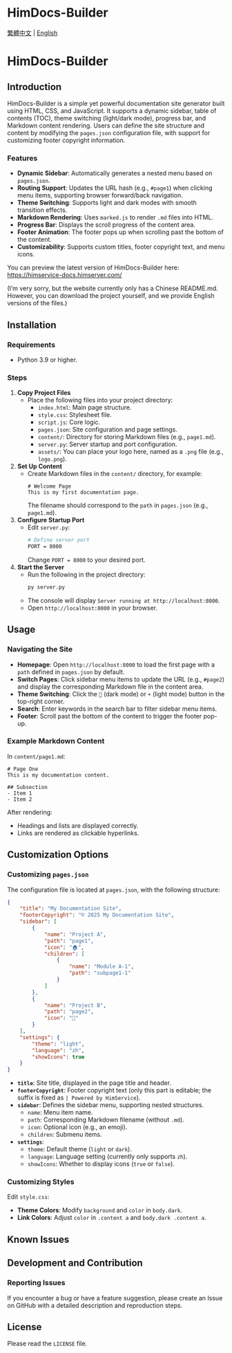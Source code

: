 # HimDocs-Builder

[繁體中文](README.md) | [English](README_EN.md)

# HimDocs-Builder

## Introduction

HimDocs-Builder is a simple yet powerful documentation site generator built using HTML, CSS, and JavaScript. It supports a dynamic sidebar, table of contents (TOC), theme switching (light/dark mode), progress bar, and Markdown content rendering. Users can define the site structure and content by modifying the `pages.json` configuration file, with support for customizing footer copyright information.

### Features
- **Dynamic Sidebar**: Automatically generates a nested menu based on `pages.json`.
- **Routing Support**: Updates the URL hash (e.g., `#page1`) when clicking menu items, supporting browser forward/back navigation.
- **Theme Switching**: Supports light and dark modes with smooth transition effects.
- **Markdown Rendering**: Uses `marked.js` to render `.md` files into HTML.
- **Progress Bar**: Displays the scroll progress of the content area.
- **Footer Animation**: The footer pops up when scrolling past the bottom of the content.
- **Customizability**: Supports custom titles, footer copyright text, and menu icons.

You can preview the latest version of HimDocs-Builder here:  
https://himservice-docs.himserver.com/

(I’m very sorry, but the website currently only has a Chinese README.md. However, you can download the project yourself, and we provide English versions of the files.)

## Installation

### Requirements
- Python 3.9 or higher.

### Steps
1. **Copy Project Files**
   - Place the following files into your project directory:
     - `index.html`: Main page structure.
     - `style.css`: Stylesheet file.
     - `script.js`: Core logic.
     - `pages.json`: Site configuration and page settings.
     - `content/`: Directory for storing Markdown files (e.g., `page1.md`).
     - `server.py`: Server startup and port configuration.
     - `assets/`: You can place your logo here, named as a `.png` file (e.g., `logo.png`).
2. **Set Up Content**
   - Create Markdown files in the `content/` directory, for example:
     ```
     # Welcome Page
     This is my first documentation page.
     ```
     The filename should correspond to the `path` in `pages.json` (e.g., `page1.md`).
3. **Configure Startup Port**
   - Edit `server.py`:
     ```bash
     # Define server port
     PORT = 8000
     ```
     Change `PORT = 8000` to your desired port.
4. **Start the Server**
   - Run the following in the project directory:
     ```bash
     py server.py
     ```
   - The console will display `Server running at http://localhost:8000`.
   - Open `http://localhost:8000` in your browser.

## Usage

### Navigating the Site
- **Homepage**: Open `http://localhost:8000` to load the first page with a `path` defined in `pages.json` by default.
- **Switch Pages**: Click sidebar menu items to update the URL (e.g., `#page2`) and display the corresponding Markdown file in the content area.
- **Theme Switching**: Click the `🌙` (dark mode) or `☀️` (light mode) button in the top-right corner.
- **Search**: Enter keywords in the search bar to filter sidebar menu items.
- **Footer**: Scroll past the bottom of the content to trigger the footer pop-up.

### Example Markdown Content
In `content/page1.md`:
```
# Page One
This is my documentation content.

## Subsection
- Item 1
- Item 2
```

After rendering:
- Headings and lists are displayed correctly.
- Links are rendered as clickable hyperlinks.

## Customization Options

### Customizing `pages.json`
The configuration file is located at `pages.json`, with the following structure:
```json
{
    "title": "My Documentation Site",
    "footerCopyright": "© 2025 My Documentation Site",
    "sidebar": [
        {
            "name": "Project A",
            "path": "page1",
            "icon": "🏠",
            "children": [
                {
                    "name": "Module A-1",
                    "path": "subpage1-1"
                }
            ]
        },
        {
            "name": "Project B",
            "path": "page2",
            "icon": "🚀"
        }
    ],
    "settings": {
        "theme": "light",
        "language": "zh",
        "showIcons": true
    }
}
```
- **`title`**: Site title, displayed in the page title and header.
- **`footerCopyright`**: Footer copyright text (only this part is editable; the suffix is fixed as `| Powered by HimService`).
- **`sidebar`**: Defines the sidebar menu, supporting nested structures.
  - `name`: Menu item name.
  - `path`: Corresponding Markdown filename (without `.md`).
  - `icon`: Optional icon (e.g., an emoji).
  - `children`: Submenu items.
- **`settings`**:
  - `theme`: Default theme (`light` or `dark`).
  - `language`: Language setting (currently only supports `zh`).
  - `showIcons`: Whether to display icons (`true` or `false`).

### Customizing Styles
Edit `style.css`:
- **Theme Colors**: Modify `background` and `color` in `body.dark`.
- **Link Colors**: Adjust `color` in `.content a` and `body.dark .content a`.

## Known Issues

## Development and Contribution

### Reporting Issues
If you encounter a bug or have a feature suggestion, please create an Issue on GitHub with a detailed description and reproduction steps.

## License
Please read the `LICENSE` file.
